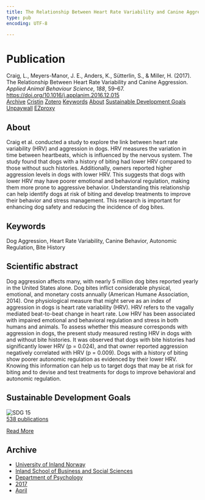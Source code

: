 ```yaml
---
title: The Relationship Between Heart Rate Variability and Canine Aggression
type: pub
encoding: UTF-8

---
```

<h1>Publication</h1>
<article id="csl-bib-container-YEKGIRE3" class="csl-bib-container">
  <div class="csl-bib-body"> <div class="csl-entry">Craig, L., Meyers-Manor, J. E., Anders, K., Sütterlin, S., &#38; Miller, H. (2017). The Relationship Between Heart Rate Variability and Canine Aggression. <i>Applied Animal Behaviour Science</i>, <i>188</i>, 59–67. <a href="https://doi.org/10.1016/j.applanim.2016.12.015">https://doi.org/10.1016/j.applanim.2016.12.015</a></div> </div>
  <div class="csl-bib-buttons">
    <a href="#taxonomy-article-YEKGIRE3" alt="archive" class="csl-bib-button">Archive</a>
    <a href="https://app.cristin.no/results/show.jsf?id=1463457" alt="Cristin" class="csl-bib-button">Cristin</a>
    <a href="http://zotero.org/groups/5881554/items/YEKGIRE3" alt="Zotero" class="csl-bib-button">Zotero</a>
    <a href="#keywords-article-YEKGIRE3" alt="keywords" class="csl-bib-button">Keywords</a>
    <a href="#about-article-YEKGIRE3" alt="about_pub" class="csl-bib-button">About</a>
    <a href="#sdg-article-YEKGIRE3" alt="sdg" class="csl-bib-button">Sustainable Development Goals</a>
    <a href="https://doi.org/10.1016/j.applanim.2016.12.015" alt="Unpaywall" class="csl-bib-button">Unpaywall</a>
    <a href="https://doi.org/10.1016/j.applanim.2016.12.015" alt="EZproxy" class="csl-bib-button">EZproxy</a>
  </div>
  <div id="csl-bib-meta-container-YEKGIRE3"></div>
</article>
<div id="csl-bib-meta-YEKGIRE3" class="csl-bib-meta">
  <article id="about-article-YEKGIRE3" class="about_pub-article">
    <h1>About</h1>
    Craig et al. conducted a study to explore the link between heart rate variability (HRV) and aggression in dogs. HRV measures the variation in time between heartbeats, which is influenced by the nervous system. The study found that dogs with a history of biting had lower HRV compared to those without such histories. Additionally, owners reported higher aggression levels in dogs with lower HRV. This suggests that dogs with lower HRV may have poorer emotional and behavioral regulation, making them more prone to aggressive behavior. Understanding this relationship can help identify dogs at risk of biting and develop treatments to improve their behavior and stress management. This research is important for enhancing dog safety and reducing the incidence of dog bites.
  </article>
  <article id="keywords-article-YEKGIRE3" class="keywords-article">
    <h1>Keywords</h1>
    Dog Aggression, Heart Rate Variability, Canine Behavior, Autonomic Regulation, Bite History
  </article>
  <article id="abstract-article-YEKGIRE3" class="abstract-article">
    <h1>Scientific abstract</h1>
    Dog aggression affects many, with nearly 5 million dog bites reported yearly in the United States alone. Dog bites inflict considerable physical, emotional, and monetary costs annually (American Humane Association, 2014). One physiological measure that might serve as an index of aggression in dogs is heart rate variability (HRV). HRV refers to the vagally mediated beat-to-beat change in heart rate. Low HRV has been associated with impaired emotional and behavioral regulation and stress in both humans and animals. To assess whether this measure corresponds with aggression in dogs, the present study measured resting HRV in dogs with and without bite histories. It was observed that dogs with bite histories had significantly lower HRV (p = 0.024), and that owner reported aggression negatively correlated with HRV (p = 0.009). Dogs with a history of biting show poorer autonomic regulation as evidenced by their lower HRV. Knowing this information can help us to target dogs that may be at risk for biting and to devise and test treatments for dogs to improve behavioral and autonomic regulation.
  </article>
  <article id="sdg-article-YEKGIRE3" class="sdg-article">
    <h1>Sustainable Development Goals</h1>
    <div class="sdg-container"><div id="sdg15" class="sdg">
        <img src="{{< params subfolder >}}images/sdg/sdg15_en.png" class="image" alt="SDG 15">
        <div class="sdg-overlay">
          <a href="/en/archive/?key=?sdg=15#archive" class="sdg-publication-count"><span>538</span> publications</a>
          <p><a href="https://sdgs.un.org/goals/goal15" class="sdg-read-more">Read More</a></p>
        </div>
      </div></div>
  </article>
  <article id="taxonomy-article-YEKGIRE3" class="taxonomy-article">
    <h1>Archive</h1>
    <ul>
      <li>
        <a href="/en/archive/?key=3DCRN523">University of Inland Norway</a>
      </li>
      <li>
        <a href="/en/archive/?key=DU8Q9LN9">Inland School of Business and Social Sciences</a>
      </li>
      <li>
        <a href="/en/archive/?key=KTD9NXA8">Department of Psychology</a>
      </li>
      <li>
        <a href="/en/archive/?key=E9KSSDJQ">2017</a>
      </li>
      <li>
        <a href="/en/archive/?key=YYRXTGT3">April</a>
      </li>
    </ul>
  </article>
</div>
